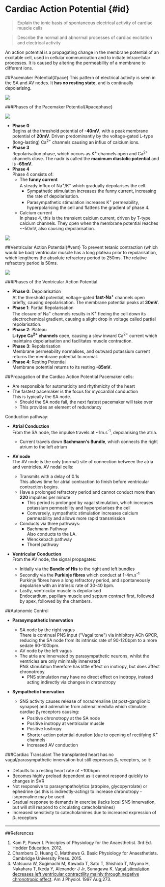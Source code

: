 # Cardiac Action Potential {#id}

> Explain the ionic basis of spontaneous electrical activity of cardiac muscle cells

<!--></!-->

> Describe the normal and abnormal processes of cardiac excitation and electrical activity        

An action potential is a propagating change in the membrane potential of an excitable cell, used in cellular communication and to initiate intracellular processes. It is caused by altering the permeability of a membrane to different ions.

##Pacemaker Potential{#pace}
This pattern of electrical activity is seen in the SA and AV nodes. It  **has no resting state**, and is continually depolarising.

<img src="resources\pacemaker-currents.svg">

###Phases of the Pacemaker Potential{#pacephase}

<img src="resources\pacemaker-phases.svg">

* **Phase 0**  
  Begins at the threshold potential of **-40mV**, with a peak membrane potential of **20mV**. Driven predominantly by the voltage-gated L-type (long-lasting) Ca<sup>2+</sup> channels causing an influx of calcium ions. 
* **Phase 3**  
  Repolarisation phase, which occurs as K<sup>+</sup> channels open and Ca<sup>2+</sup> channels close. The nadir is called the **maximum diastolic potential** and is -**65mV**.
* **Phase 4**  
  Phase 4 consists of:
    * The **funny current**  
    A steady influx of Na<sup>+</sup>/K<sup>+</sup> which gradually depolarises the cell.
      * Sympathetic stimulation increases the funny current, increasing the rate of depolarisation.
      * Parasympathetic stimulation increases K<sup>+</sup> permeability, hyperpolarising the cell and flattens the gradient of phase 4.
    * Calcium current  
    In phase 4, this is the transient calcium current, driven by T-type calcium channels. They open when the membrane potential reaches ~-50mV, also causing depolarisation.

<img src="resources\pacemaker-shifts.svg">


##Ventricular Action Potential{#vent}
To prevent tetanic contraction (which would be bad) ventricular muscle has a long plateau prior to repolarisation, which lengthens the absolute refractory period to 250ms. The relative refractory period is 50ms.

<img src="resources\ventricular-ap.svg">


###Phases of the Ventricular Action Potential
* **Phase 0**: Depolarisation  
  At the threshold potential, voltage-gated **fast-Na<sup>+</sup>** channels open briefly, causing depolarisation. The membrane potential peaks at **30mV**.
* **Phase 1**: Partial Repolarisation  
  The closure of Na<sup>+</sup> channels results in K<sup>+</sup> fleeing the cell down its electrochemical gradient, causing a slight drop in voltage called partial repolarisation.
* **Phase 2**: Plateau  
  **L-type Ca<sup>2+</sup> channels** open, causing a slow inward Ca<sup>2+</sup> current which maintains depolarisation and facilitates muscle contraction.
* **Phase 3**: Repolarisation  
  Membrane permeability normalises, and outward potassium current returns the membrane potential to normal.
* **Phase 4**: Resting Potential  
  Membrane potential returns to its resting **-85mV**.

##Propagation of the Cardiac Action Potential
Pacemaker cells:
* Are responsible for automaticity and rhythmicity of the heart
* The fastest pacemaker is the focus for myocardial conduction  
This is typically the SA node.
  * Should the SA node fail, the next fastest pacemaker will take over
  * This provides an element of redundancy

Conduction pathway:
* **Atrial Conduction**  
  From the SA node, the impulse travels at ~1m.s<sup>-1</sup>, depolarising the atria.
  * Current travels down **Bachmann's Bundle**, which connects the right atrium to the left atrium


* **AV node**  
  The AV node is the only (normal) site of connection between the atria and ventricles. AV nodal cells:
  * Transmits with a delay of 0.1s  
  This allows time for atrial contraction to finish before ventricular contraction begins.
  * Have a prolonged refractory period and cannot conduct more than **220** impulses per minute
    * This period is prolonged by vagal stimulation, which increases potassium permeability and hyperpolarises the cell
    * Conversely, sympathetic stimulation increases calcium permeability and allows more rapid transmission
  * Conducts via three pathways:
    * Bachmann Pathway  
    Also conducts to the LA.
    * Wenckebach pathway
    * Thorel pathway


* **Ventricular Conduction**  
  From the AV node, the signal propagates:
  * Initially via the **Bundle of His** to the right and left bundles
  * Secondly via the **Purkinje fibres** which conduct at 1-4m.s<sup>-1</sup>  
  Purkinje fibres have a long refractory period, and spontaneously depolarise with an intrinsic rate of 30-40 bpm.
  * Lastly, ventricular muscle is depolarised  
  Endocardium, papillary muscle and septum contract first, followed by apex, followed by the chambers.


##Autonomic Control
* **Parasympathetic Innervation**  
    * SA node by the right vagus  
    There is continual PNS input ("Vagal tone") via inhibitory ACh GPCR, reducing the SA node from its intrinsic rate of 90-120bpm to a more sedate 60-100bpm.
    * AV node by the left vagus
    * The atria are innervated by parasympathetic neurons, whilst the ventricles are only minimally innervated  
    PNS stimulation therefore has little effect on inotropy, but does affect chronotropy.
      * PNS stimulation may have no direct effect on inotropy, instead acting indirectly via changes in chronotropy


* **Sympathetic Innervation**  
    * SNS activity causes release of noradrenaline (at post-ganglionic synapse) and adrenaline from adrenal medulla which stimulate cardiac β<sub>1</sub> receptors causing:
        * Positive chronotropy at the SA node
        * Positive inotropy at ventricular muscle
        * Positive lusitropy
        * Shorter action potential duration (due to opening of rectifying K<sup>+</sup> channels
        * Increased AV conduction

###Cardiac Transplant
The transplanted heart has no vagal/parasympathetic innervation but still expresses β<sub>1</sub> receptors, so it:
* Defaults to a resting heart rate of ~100bpm
* Becomes highly preload dependent as it cannot respond quickly to changes in SVR
* Not responsive to parasympatholytics (atropine, glycopyrrolate) or ephedrine (as this is indirectly-acting) to increase chronotropy - isoprenaline may be used
* Gradual response to demands in exercise (lacks local SNS innervation, but will still respond to circulating catecholamines)
* Increased sensitivity to catecholamines due to increased expression of β<sub>1</sub> receptors

---
##References
1. Kam P, Power I. Principles of Physiology for the Anaesthetist. 3rd Ed. Hodder Education. 2012.
2. Chambers D, Huang C, Matthews G. Basic Physiology for Anaesthetists. Cambridge University Press. 2015.
3. Matsuura W, Sugimachi M, Kawada T, Sato T, Shishido T, Miyano H, Nakahara T, Ikeda Y, Alexander J Jr, Sunagawa K. [Vagal stimulation decreases left ventricular contractility mainly through negative chronotropic effect](http://ajpheart.physiology.org/content/273/2/H534.long). Am J Physiol. 1997 Aug;273.